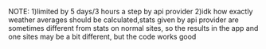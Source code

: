 NOTE: 1)limited by 5 days/3 hours a step by api provider 2)idk how exactly weather averages should be calculated,stats given by api provider are sometimes 
different from stats on normal sites, so the results in the app and one sites may be a bit different,
but the code works good
